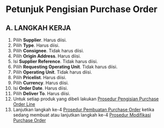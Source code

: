 # Petunjuk Pengisian Purchase Order

## A. LANGKAH KERJA

1. Pilih **Supplier**. Harus diisi.
2. Pilih **Type**. Harus diisi.
3. Pilih **Consignee**. Tidak harus diisi.
4. Pilih **Origin Address**. Harus diisi.
5. Isi **Supplier Reference**. Tidak harus diisi.
6. Pilih **Requesting Operating Unit**. Tidak harus diisi.
7. Pilih **Operating Unit**. Tidak harus diisi.
8. Pilih **Pricelist**. Harus diisi.
9. Pilih **Currency**. Harus diisi.
10. Isi **Order Date**. Harus diisi.
11. Pilih **Deliver To**. Harus diisi.
12. Untuk setiap produk yang dibeli lakukan [Prosedur Pengisian Purchase Order Line](./petunjuk-pengisian-line.md)
13. <a name="l13">Lanjutkan</a> langkah ke-4 [Prosedur Pembuatan Purchase Order](./membuat.md#l4) ketika sedang membuat atau lanjutkan langkah ke-4 [Prosedur Modifikasi Purchase Order](./modifikasi.md#l4)
